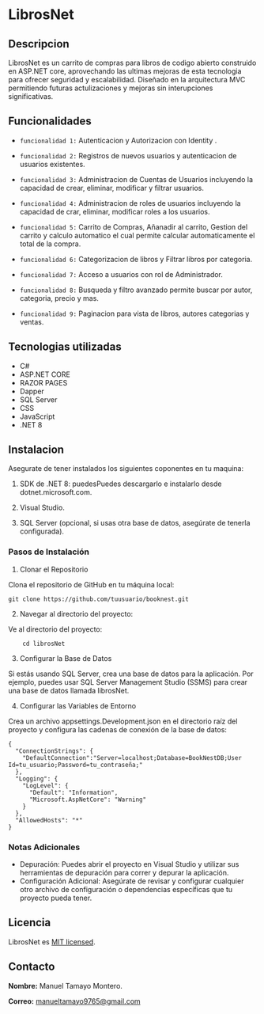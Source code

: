 # LibrosNet

## Descripcion
LibrosNet es un carrito de compras para libros de codigo abierto construido en ASP.NET core, aprovechando las ultimas mejoras de esta tecnologia para ofrecer seguridad y escalabilidad. Diseñado en la arquitectura MVC permitiendo futuras actulizaciones y mejoras sin interupciones significativas.   

## Funcionalidades

- `funcionalidad 1:` Autenticacion y Autorizacion con Identity .

- `funcionalidad 2:` Registros de nuevos usuarios y autenticacion de usuarios existentes.

- `funcionalidad 3:` Administracion de Cuentas de Usuarios incluyendo la capacidad de crear, eliminar, modificar y filtrar usuarios.

- `funcionalidad 4:` Administracion de roles de usuarios incluyendo la capacidad de crar, eliminar, modificar roles a los usuarios.

- `funcionalidad 5:` Carrito de Compras, Añanadir al carrito, Gestion del carrito y calculo automatico el cual permite calcular automaticamente el total de la compra.     

- `funcionalidad 6:` Categorizacion de libros y Filtrar libros por categoria.

- `funcionalidad 7:` Acceso a usuarios con rol de Administrador.

- `funcionalidad 8:` Busqueda y filtro avanzado permite buscar por autor, categoria, precio y mas.

- `funcionalidad 9:` Paginacion para vista de libros, autores categorias y ventas.


## Tecnologias utilizadas

- C#
- ASP.NET CORE 
- RAZOR PAGES
- Dapper
- SQL Server
- CSS
- JavaScript
- .NET 8

## Instalacion
Asegurate de tener instalados los siguientes coponentes en tu maquina:

1. SDK de .NET 8: puedesPuedes descargarlo e instalarlo desde dotnet.microsoft.com.

2. Visual Studio.

3. SQL Server (opcional, si usas otra base de datos, asegúrate de tenerla configurada).

### Pasos de Instalación
1. Clonar el Repositorio

Clona el repositorio de GitHub en tu máquina local:
```
git clone https://github.com/tuusuario/booknest.git

```

2. Navegar al directorio del proyecto:

Ve al directorio del proyecto:
```
    cd librosNet
```
3. Configurar la Base de Datos

Si estás usando SQL Server, crea una base de datos para la aplicación. Por ejemplo, puedes usar SQL Server Management Studio (SSMS) para crear una base de datos llamada librosNet.

4. Configurar las Variables de Entorno

Crea un archivo appsettings.Development.json en el directorio raíz del proyecto y configura las cadenas de conexión de la base de datos:

```
{
  "ConnectionStrings": {
    "DefaultConnection":"Server=localhost;Database=BookNestDB;User Id=tu_usuario;Password=tu_contraseña;"
  },
  "Logging": {
    "LogLevel": {
      "Default": "Information",
      "Microsoft.AspNetCore": "Warning"
    }
  },
  "AllowedHosts": "*"
}

```

### Notas Adicionales

- Depuración: Puedes abrir el proyecto en Visual Studio y utilizar sus herramientas de depuración para correr y depurar la aplicación.
- Configuración Adicional: Asegúrate de revisar y configurar cualquier otro archivo de configuración o dependencias específicas que tu proyecto pueda tener.


## Licencia

LibrosNet es [MIT licensed](./LICENSE).

## Contacto
**Nombre:** Manuel Tamayo Montero.

**Correo:** manueltamayo9765@gmail.com
